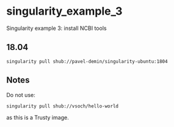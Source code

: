 # singularity_example_3

Singularity example 3: install NCBI tools


## 18.04

```
singularity pull shub://pavel-demin/singularity-ubuntu:1804
```



## Notes

Do not use:

```
singularity pull shub://vsoch/hello-world
```

as this is a Trusty image.
